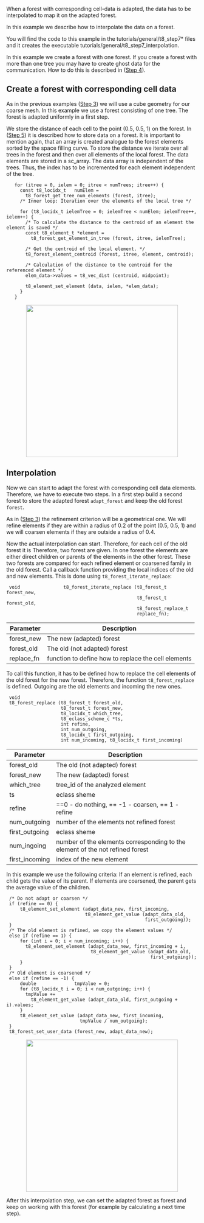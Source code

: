 When a forest with corresponding cell-data is adapted, the data has to be interpolated to map it on the adapted forest.

In this example we describe how to interpolate the data on a forest.

You will find the code to this example in the tutorials/general/t8_step7* files and it creates the executable tutorials/general/t8_step7_interpolation.

In this example we create a forest with one forest. If you create a forest with more than one tree you may have to create ghost data for the communication. How to do this is described in ([Step 4](https://github.com/DLR-AMR/t8code/wiki/Step-4---Partition,-Balance,-Ghost)).

## Create a forest with corresponding cell data
As in the previous examples ([Step 3](https://github.com/DLR-AMR/t8code/wiki/Step-3---Adapting-a-forest)) we will use a cube geometry for our coarse mesh. In this example we use a forest consisting of one tree.
The forest is adapted uniformly in a first step.

We store the distance of each cell to the point (0.5, 0.5, 1) on the forest. In ([Step 5](https://github.com/DLR-AMR/t8code/wiki/Step-5---Store-element-data)) it is described how to store data on a forest.
It is important to mention again, that an array is created analogue to the forest elements sorted by the space filling curve. To store the distance we iterate over all trees in the forest and then over all elements of the local forest. 
The data elements are stored in a sc_array. The data array is independent of the trees. Thus, the index has to be incremented for each element independent of the tree.

       for (itree = 0, ielem = 0; itree < numTrees; itree++) {
         const t8_locidx_t   numElem =
           t8_forest_get_tree_num_elements (forest, itree);
         /* Inner loop: Iteration over the elements of the local tree */

         for (t8_locidx_t ielemTree = 0; ielemTree < numElem; ielemTree++, ielem++) {
           /* To calculate the distance to the centroid of an element the element is saved */
           const t8_element_t *element =
             t8_forest_get_element_in_tree (forest, itree, ielemTree);

           /* Get the centroid of the local element. */
           t8_forest_element_centroid (forest, itree, element, centroid);

           /* Calculation of the distance to the centroid for the referenced element */
           elem_data->values = t8_vec_dist (centroid, midpoint);

           t8_element_set_element (data, ielem, *elem_data);
         }
       }

<p align="center">
<img src="https://github.com/DLR-AMR/t8code/wiki/pictures/tutorials/Step7_uniform.PNG" height="400">
</p>

## Interpolation
Now we can start to adapt the forest with corresponding cell data elements. Therefore, we have to execute two steps. In a first step build a second forest to store the adapted forest `adapt_forest` and keep the old forest `forest`. 

As in ([Step 3](https://github.com/DLR-AMR/t8code/wiki/Step-3---Adapting-a-forest)) the refinement criterion will be a geometrical one. We will refine elements if they are within a radius of 0.2 of the point (0.5, 0.5, 1) and we will coarsen elements if they are outside a radius of 0.4.

Now the actual interpolation can start. Therefore, for each cell of the old forest it is 
Therefore, two forest are given. In one forest the elements are either direct children or parents of the elements in the other forest. These two forests are compared for each refined element or coarsened family in the old forest. Call a callback function providing the local indices of the old and new elements.
This is done using `t8_forest_iterate_replace`:

     void                t8_forest_iterate_replace (t8_forest_t forest_new,
                                                    t8_forest_t forest_old,
                                                    t8_forest_replace_t
                                                    replace_fn);

| Parameter | Description |
|-|-|
| forest_new | The new (adapted) forest  |
| forest_old | The old (not adapted) forest |
| replace_fn | function to define how to replace the cell elements |

To call this function, it has to be defined how to replace the cell elements of the old forest for the new forest. Therefore, the function `t8_forest_replace` is defined. Outgoing are the old elements and incoming the new ones.

     void
     t8_forest_replace (t8_forest_t forest_old,
                        t8_forest_t forest_new,
                        t8_locidx_t which_tree,
                        t8_eclass_scheme_c *ts,
                        int refine,
                        int num_outgoing,
                        t8_locidx_t first_outgoing,
                        int num_incoming, t8_locidx_t first_incoming)

| Parameter | Description |
|-|-|
| forest_old | The old (not adapted) forest |
| forest_new | The new (adapted) forest  |
| which_tree | tree_id of the analyzed element |
| ts | eclass sheme  |
| refine | ==0 - do nothing, == -1 - coarsen, == 1 - refine |
| num_outgoing | number of the elements not refined forest |
| first_outgoing | eclass sheme  |
| num_ingoing | number of the elements corresponding to the element of the not refined forest |
| first_incoming | index of the new element |

In this example we use the following criteria:
If an element is refined, each child gets the value of its parent. If elements are coarsened, the parent gets the average value of the children.

     /* Do not adapt or coarsen */
     if (refine == 0) {
         t8_element_set_element (adapt_data_new, first_incoming,
                                 t8_element_get_value (adapt_data_old,
                                                       first_outgoing));
     }
     /* The old element is refined, we copy the element values */
     else if (refine == 1) {
         for (int i = 0; i < num_incoming; i++) {
           t8_element_set_element (adapt_data_new, first_incoming + i,
                                   t8_element_get_value (adapt_data_old,
                                                         first_outgoing));
         }
     }
     /* Old element is coarsened */
     else if (refine == -1) {
         double              tmpValue = 0;
         for (t8_locidx_t i = 0; i < num_outgoing; i++) {
           tmpValue +=
             t8_element_get_value (adapt_data_old, first_outgoing + i).values;
         }
         t8_element_set_value (adapt_data_new, first_incoming,
                               tmpValue / num_outgoing);
     }
     t8_forest_set_user_data (forest_new, adapt_data_new);

<p align="center">
<img src="https://github.com/DLR-AMR/t8code/wiki/pictures/tutorials/Step7_adapted.PNG" height="400">
</p>

After this interpolation step, we can set the adapted forest as forest and keep on working with this forest (for example by calculating a next time step).
